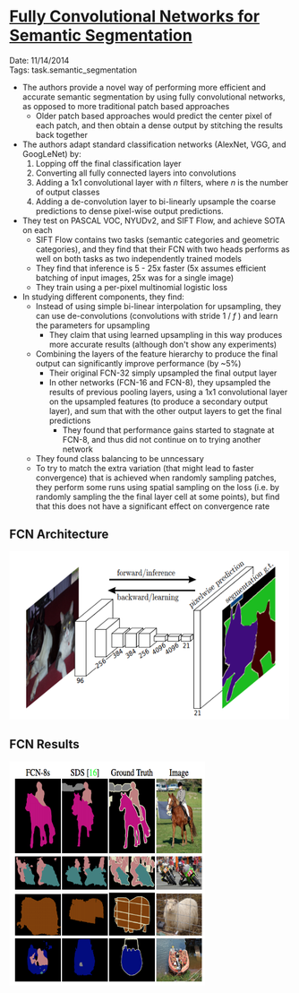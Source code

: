 # [Fully Convolutional Networks for Semantic Segmentation](https://arxiv.org/abs/1411.4038)

Date: 11/14/2014  
Tags: task.semantic_segmentation

- The authors provide a novel way of performing more efficient and accurate semantic segmentation by using fully convolutional networks, as opposed to more traditional patch based approaches
    - Older patch based approaches would predict the center pixel of each patch, and then obtain a dense output by stitching the results back together
- The authors adapt standard classification networks  (AlexNet, VGG, and GoogLeNet) by:
    1. Lopping off the final classification layer
    2. Converting all fully connected layers into convolutions
    3. Adding a 1x1 convolutional layer with $n$ filters, where $n$ is the number of output classes
    4. Adding a de-convolution layer to bi-linearly upsample the coarse predictions to dense pixel-wise output predictions.
- They test on PASCAL VOC, NYUDv2, and SIFT Flow, and achieve SOTA on each
    - SIFT Flow contains two tasks (semantic categories and geometric categories), and they find that their FCN with two heads performs as well on both tasks as two independently trained models
    - They find that inference is 5 - 25x faster (5x assumes efficient batching of input images, 25x was for a single image)
    - They train using a per-pixel multinomial logistic loss
- In studying different components, they find:
    - Instead of using simple bi-linear interpolation for upsampling, they can use de-convolutions (convolutions with stride 1 / $f$ ) and learn the parameters for upsampling
        - They claim that using learned upsampling in this way produces more accurate results (although don't show any experiments)
   - Combining the layers of the feature hierarchy to produce the final output can significantly improve performance (by ~5%)
       - Their original FCN-32 simply upsampled the final output layer
       - In other networks (FCN-16 and FCN-8), they upsampled the results of previous pooling layers, using a 1x1 convolutional layer on the upsampled features (to produce a secondary output layer), and sum that with the other output layers to get the final predictions
            - They found that performance gains started to stagnate at FCN-8, and thus did not continue on to trying another network
  - They found class balancing to be unncessary
  - To try to match the extra variation (that might lead to faster convergence) that is achieved when randomly sampling patches, they perform some runs using spatial sampling on the loss (i.e. by randomly sampling the the final layer cell at some points), but find that this does not have a significant effect on convergence rate

## FCN Architecture
<img src="./images/fcn_architecture.png" height=300, width=500>

## FCN Results

<img src="./images/fcn_results.png" height=400, width=350>


